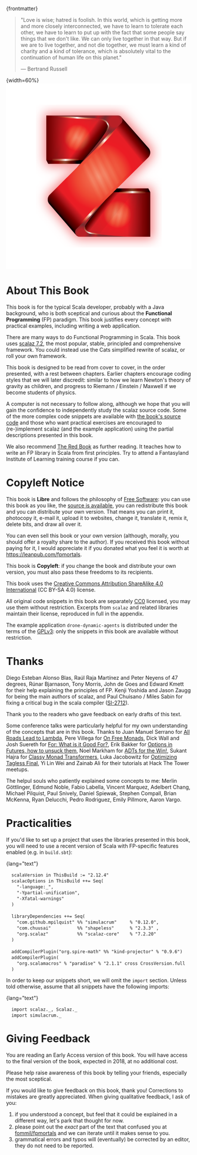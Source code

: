 {frontmatter}

> "Love is wise; hatred is foolish. In this world, which is getting more
> and more closely interconnected, we have to learn to tolerate each
> other, we have to learn to put up with the fact that some people say
> things that we don't like. We can only live together in that way. But
> if we are to live together, and not die together, we must learn a kind
> of charity and a kind of tolerance, which is absolutely vital to the
> continuation of human life on this planet."
> 
> ― Bertrand Russell

{width=60%}
![](images/z.png)


# About This Book

This book is for the typical Scala developer, probably with a Java background,
who is both sceptical and curious about the **Functional Programming** (FP)
paradigm. This book justifies every concept with practical examples, including
writing a web application.

There are many ways to do Functional Programming in Scala. This book uses [scalaz
7.2](https://github.com/scalaz/scalaz), the most popular, stable, principled and comprehensive framework. You could
instead use the Cats simplified rewrite of scalaz, or roll your own framework.

This book is designed to be read from cover to cover, in the order presented,
with a rest between chapters. Earlier chapters encourage coding styles that we
will later discredit: similar to how we learn Newton's theory of gravity as
children, and progress to Riemann / Einstein / Maxwell if we become students of
physics.

A computer is not necessary to follow along, although we hope that you will gain
the confidence to independently study the scalaz source code. Some of the more
complex code snippets are available with [the book's source code](https://github.com/fommil/fpmortals/tree/master/src/main/scala/) and those who
want practical exercises are encouraged to (re-)implement scalaz (and the
example application) using the partial descriptions presented in this book.

We also recommend [The Red Book](https://www.manning.com/books/functional-programming-in-scala) as further reading. It teaches how to write an FP
library in Scala from first principles. Try to attend a Fantasyland Institute of
Learning training course if you can.


# Copyleft Notice

This book is **Libre** and follows the philosophy of [Free Software](https://www.gnu.org/philosophy/free-sw.en.html): you
can use this book as you like, the [source is available](https://github.com/fommil/fp-scala-mortals), you can
redistribute this book and you can distribute your own version. That
means you can print it, photocopy it, e-mail it, upload it to
websites, change it, translate it, remix it, delete bits, and draw all
over it.

You can even sell this book or your own version (although, morally,
you should offer a royalty share to the author). If you received this
book without paying for it, I would appreciate it if you donated what
you feel it is worth at <https://leanpub.com/fpmortals>.

This book is **Copyleft**: if you change the book and distribute your
own version, you must also pass these freedoms to its recipients.

This book uses the [Creative Commons Attribution ShareAlike 4.0
International](https://creativecommons.org/licenses/by-sa/4.0/legalcode) (CC BY-SA 4.0) license.

All original code snippets in this book are separately [CC0](https://wiki.creativecommons.org/wiki/CC0) licensed,
you may use them without restriction. Excerpts from `scalaz` and
related libraries maintain their license, reproduced in full in the
appendix.

The example application `drone-dynamic-agents` is distributed under
the terms of the [GPLv3](https://www.gnu.org/licenses/gpl-3.0.en.html): only the snippets in this book are available
without restriction.


# Thanks

Diego Esteban Alonso Blas, Raúl Raja Martínez and Peter Neyens of 47
degrees, Rúnar Bjarnason, Tony Morris, John de Goes and Edward Kmett
for their help explaining the principles of FP. Kenji Yoshida and
Jason Zaugg for being the main authors of scalaz, and Paul Chuisano /
Miles Sabin for fixing a critical bug in the scala compiler ([SI-2712](https://issues.scala-lang.org/browse/SI-2712)).

Thank you to the readers who gave feedback on early drafts of this text.

Some conference talks were particularly helpful for my own understanding of the
concepts that are in this book. Thanks to Juan Manuel Serrano for [All Roads Lead
to Lambda](https://skillsmatter.com/skillscasts/9904-london-scala-march-meetup#video), Pere Villega for [On Free Monads](http://perevillega.com/understanding-free-monads), Dick Wall and Josh Suereth for [For:
What is it Good For?](https://www.youtube.com/watch?v=WDaw2yXAa50), Erik Bakker for [Options in Futures, how to unsuck them](https://www.youtube.com/watch?v=hGMndafDcc8),
Noel Markham for [ADTs for the Win!](https://www.47deg.com/presentations/2017/06/01/ADT-for-the-win/), Sukant Hajra for [Classy Monad Transformers](https://www.youtube.com/watch?v=QtZJATIPB0k),
Luka Jacobowitz for [Optimizing Tagless Final](https://typelevel.org/blog/2017/12/27/optimizing-final-tagless.html), Yi Lin Wei and Zainab Ali for
their tutorials at Hack The Tower meetups.

The helpul souls who patiently explained some concepts to me: Merlin Göttlinger,
Edmund Noble, Fabio Labella, Vincent Marquez, Adelbert Chang, Michael Pilquist,
Paul Snively, Daniel Spiewak, Stephen Compall, Brian McKenna, Ryan Delucchi,
Pedro Rodriguez, Emily Pillmore, Aaron Vargo.


# Practicalities

If you'd like to set up a project that uses the libraries presented in
this book, you will need to use a recent version of Scala with
FP-specific features enabled (e.g. in `build.sbt`):

{lang="text"}
~~~~~~~~
  scalaVersion in ThisBuild := "2.12.4"
  scalacOptions in ThisBuild ++= Seq(
    "-language:_",
    "-Ypartial-unification",
    "-Xfatal-warnings"
  )
  
  libraryDependencies ++= Seq(
    "com.github.mpilquist" %% "simulacrum"     % "0.12.0",
    "com.chuusai"          %% "shapeless"      % "2.3.3" ,
    "org.scalaz"           %% "scalaz-core"    % "7.2.20"
  )
  
  addCompilerPlugin("org.spire-math" %% "kind-projector" % "0.9.6")
  addCompilerPlugin(
    "org.scalamacros" % "paradise" % "2.1.1" cross CrossVersion.full
  )
~~~~~~~~

In order to keep our snippets short, we will omit the `import`
section. Unless told otherwise, assume that all snippets have the
following imports:

{lang="text"}
~~~~~~~~
  import scalaz._, Scalaz._
  import simulacrum._
~~~~~~~~


# Giving Feedback

You are reading an Early Access version of this book. You will have
access to the final version of the book, expected in 2018, at no
additional cost.

Please help raise awareness of this book by telling your friends,
especially the most sceptical.

If you would like to give feedback on this book, thank you! Corrections to
mistakes are greatly appreciated. When giving qualitative feedback, I ask of
you:

1.  if you understood a concept, but feel that it could be explained in a
    different way, let's park that thought for now.
2.  please point out the *exact* part of the text that confused you at
    [fommil/fpmortals](https://github.com/fommil/fp-scala-mortals/issues) and we can iterate until it makes sense to you.
3.  grammatical errors and typos will (eventually) be corrected by an editor,
    they do not need to be reported.


